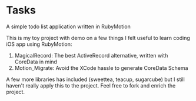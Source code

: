 Tasks
=====

A simple todo list application written in RubyMotion

This is my toy project with demo on a few things I felt useful to learn coding iOS app using RubyMotion:

1. MagicalRecord: The best ActiveRecord alternative, written with CoreData in mind
2. Motion_Migrate: Avoid the XCode hassle to generate CoreData Schema

A few more libraries has included (sweettea, teacup, sugarcube) but I still haven't really apply this to the project. Feel free to fork and enrich the project.
